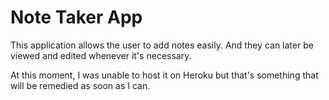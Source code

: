 # Note Taker App
This application allows the user to add notes easily. And they can later be viewed and edited whenever it's necessary. 

At this moment, I was unable to host it on Heroku but that's something that will be remedied as soon as I can. 